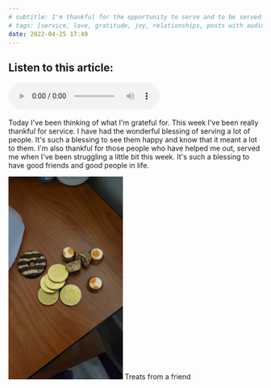 ```yaml
---
# subtitle: I'm thankful for the opportunity to serve and to be served.
# tags: [service, love, gratitude, joy, relationships, posts with audio]
date: 2022-04-25 17:49
---
```


## Listen to this article:

<audio controls>  
<source src="/public/audio/thankful_for_service.mp3" controls controlsList="nodownload" type="audio/ogg">  
<source src="/public/audio/thankful_for_service.m4a" controls controlsList="nodownload" type="audio/mpeg">  
Your browser does not support the audio element.
</audio>

Today I've been thinking of what I'm grateful for. This week I've been really thankful for service. I have had the wonderful blessing of serving a lot of people. It's such a blessing to see them happy and know that it meant a lot to them. I'm also thankful for those people who have helped me out, served me when I've been struggling a little bit this week. It's such a blessing to have good friends and good people in life.

<img class="img-responsive" src="/public/img/gifted_chocolate_treats.webp" width="45%" alt="a wooden table topped with various wrapped chocolates and a chocolate stripped cookie">
<span class="caption text-muted">Treats from a friend</span>
